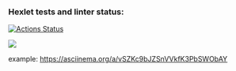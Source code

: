 ### Hexlet tests and linter status:
[![Actions Status](https://github.com/helenKarpova/python-project-lvl1/workflows/hexlet-check/badge.svg)](https://github.com/helenKarpova/python-project-lvl1/actions)

<a href="https://codeclimate.com/github/codeclimate/codeclimate/maintainability"><img src="https://api.codeclimate.com/v1/badges/a99a88d28ad37a79dbf6/maintainability" /></a>

example: https://asciinema.org/a/vSZKc9bJZSnVVkfK3PbSWObAY
